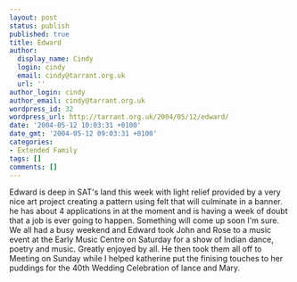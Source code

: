 ```yaml
---
layout: post
status: publish
published: true
title: Edward
author:
  display_name: Cindy
  login: cindy
  email: cindy@tarrant.org.uk
  url: ''
author_login: cindy
author_email: cindy@tarrant.org.uk
wordpress_id: 32
wordpress_url: http://tarrant.org.uk/2004/05/12/edward/
date: '2004-05-12 10:03:31 +0100'
date_gmt: '2004-05-12 09:03:31 +0100'
categories:
- Extended Family
tags: []
comments: []
---
```


Edward is deep in SAT\'s land this week with light relief provided by a
very nice art project creating a pattern using felt that will culminate
in a banner.  
 he has about 4 applications in at the moment and is having a week of
doubt that a job is ever going to happen. Something will come up soon
I\'m sure. We all had a busy weekend and Edward took John and Rose to a
music event at the Early Music Centre on Saturday for a show of Indian
dance, poetry and music. Greatly enjoyed by all. He then took them all
off to Meeting on Sunday while I helped katherine put the finising
touches to her puddings for the 40th Wedding Celebration of lance and
Mary.


